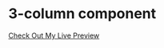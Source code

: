 # 3-column component

[Check Out My Live Preview](https://leebyronjr.github.io/3-column-component/)
